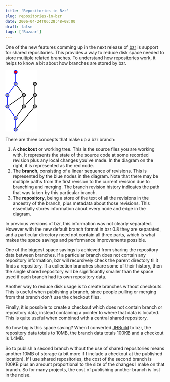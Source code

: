 ```yaml
---
title: 'Repositories in Bzr'
slug: repositories-in-bzr
date: 2006-04-24T06:28:48+08:00
draft: false
tags: ['Bazaar']
---
```


One of the new features comming up in the next release of
[bzr](http://www.bazaar-vcs.org/) is support for shared repositories.
This provides a way to reduce disk space needed to store multiple
related branches. To understand how repositories work, it helps to know
a bit about how branches are stored by bzr.

[![bzr repository diagram](bzr-repo.png)](bzr-repo.svg)

There are three concepts that make up a bzr branch:

1.  A **checkout** or working tree. This is the source files you are
    working with. It represents the state of the source code at some
    recorded revision plus any local changes you\'ve made. In the
    diagram on the right, it is represented as the red node.
2.  The **branch**, consisting of a linear sequence of revisions. This
    is represented by the blue nodes in the diagram. Note that there may
    be multiple paths from the first revision to the current revision
    due to branching and merging. The branch revision history indicates
    the path that was taken by this particular branch.
3.  The **repository**, being a store of the text of all the revisions
    in the ancestry of the branch, plus metadata about those revisions.
    This essentially stores information about every node and edge in the
    diagram.

In previous versions of bzr, this information was not clearly separated.
However with the new default branch format in bzr 0.8 they are
separated, and a particular directory need not contain all three parts,
which is what makes the space savings and performance improvements
possible.

One of the biggest space savings is achieved from sharing the repository
data between branches. If a particular branch does not contain any
repository information, bzr will recursively check the parent directory
til it finds a repository. If a collection branches share some of their
history, then the single shared repository will be significantly smaller
than the space used if each branch had its own repository data.

Another way to reduce disk usage is to create branches without
checkouts. This is useful when publishing a branch, since people pulling
or merging from that branch don\'t use the checkout files.

Finally, it is possible to create a checkout which does not contain
branch or repository data, instead containing a pointer to where that
data is located. This is quite useful when combined with a central
shared repository.

So how big is this space saving? When I converted
[JHBuild](http://www.jamesh.id.au/software/jhbuild/) to bzr, the
repository data totals to 10MB, the branch data totals 100KB and a
checkout is 1.4MB.

So to publish a second branch without the use of shared repositories
means another 10MB of storage (a bit more if I include a checkout at the
published location). If I use shared repositories, the cost of the
second branch is 100KB plus an amount proportional to the size of the
changes I make on that branch. So for many projects, the cost of
publishing another branch is lost in the noise.
